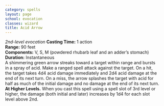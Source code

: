 ```yaml
---
category: spells
layout: page
school: evocation
classes: wizard
title: Acid Arrow 
---
```

_2nd-level evocation_
**Casting Time:** 1 action  
**Range:** 90 feet  
**Components:** V, S, M (powdered rhubarb leaf and an adder’s stomach)  
**Duration:** Instantaneous  
A shimmering green arrow streaks toward a target within range and bursts in a spray of acid. Make a ranged spell attack against the target. On a hit, the target takes 4d4 acid damage immediately and 2d4 acid damage at the end of its next turn. On a miss, the arrow splashes the target with acid for half as much of the initial damage and no damage at the end of its next turn. 
**At Higher Levels.** When you cast this spell using a spell slot of 3rd level or higher, the damage (both initial and later) increases by 1d4 for each slot level above 2nd.